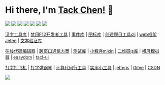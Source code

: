 # Hi there, I'm [Tack Chen!](https://theajack.gitee.io) 👋

[![](https://img.shields.io/badge/TS-cnchar-1E90FF)](https://theajack.gitee.io/cnchar)
[![](https://img.shields.io/badge/JS-DisableDevtool-ef5b9c)](https://www.github.com/theajack/disable-devtool)
[![](https://img.shields.io/badge/TS-tcEvent-d2813f)](https://www.github.com/theajack/tc-event)
[![](https://img.shields.io/badge/ICON-EasyIcon-97FFFF)](https://theajack.gitee.io/easy-icon)
[![](https://img.shields.io/badge/CLI-EBuild-44BB44)](https://www.github.com/theajack/ebuild-cli)
[![](https://img.shields.io/badge/JS-Jetee-FF6A6A)](https://theajack.gitee.io/jetee)
[![](https://img.shields.io/badge/TS-purev-214467)](https://www.github.com/theajack/pure-v)

[汉字工具库](https://theajack.gitee.io/cnchar) | [禁用F12开发者工具](https://theajack.gitee.io/disable-devtool) | [事件库](https://www.github.com/theajack/tc-event) | [图标库](https://theajack.gitee.io/easy-icon) | [创建项目工具cli](https://www.github.com/theajack/ebuild-cli) | [web框架Jetee](https://theajack.gitee.io/jetee) | [文本验证库](https://www.github.com/theajack/pure-v)

[在线代码编辑器](https://theajack.gitee.io/jsbox) | [跨窗口通信方案](https://www.github.com/theajack/cross-window-message) | [测试库](https://www.github.com/theajack/easy-test-lib) | [小程序mixin](https://www.github.com/theajack/mp-mixin) | [二维码js库](https://www.theajack.com/qrcode) | [横屏模拟器](https://www.theajack.com/landscap-simulator) | [easydom](https://www.github.com/theajack/easy-dom) | [tacl-ui](https://www.github.com/theajack/tacl-ui)

[打字打飞机](https://theajack.gitee.io/type) | [打字弹钢琴](https://theajack.gitee.io/piano) | [计算代码行工具](https://www.github.com/theajack/count-code-line) | [实用小工具](https://theajack.gitee.io/tool) | [jetterjs](https://www.github.com/theajack/jetterjs) | [Gitee](https://www.gitee.com/theajack) | [CSDN](https://blog.csdn.net/yanxiaomu)

<img display="inline-block" src="https://github-readme-stats.vercel.app/api?username=theajack&count_private=true&show_icons=true&theme=tokyonight&custom_title=My GitHub Stats:"/>
